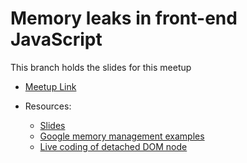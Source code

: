 # Memory leaks in front-end JavaScript 

This branch holds the slides for this meetup

- [Meetup Link](https://www.meetup.com/meetup-group-zZPQtwTs/events/264543677/)

- Resources:
    - [Slides](https://varundey.me/talks/Chennai%20JS%20Sep'19)
	- [Google memory management examples](https://developer.chrome.com/devtools/docs/demos/memory)
	- [Live coding of detached DOM node](https://github.com/varundey/talks/tree/master/Chennai%20JS%20Sep'19/memleak)